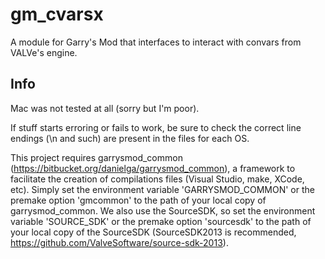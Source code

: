 gm_cvarsx
=========

A module for Garry's Mod that interfaces to interact with convars from VALVe's engine.

Info
-------

Mac was not tested at all (sorry but I'm poor).

If stuff starts erroring or fails to work, be sure to check the correct line endings (\n and such) are present in the files for each OS.

This project requires garrysmod_common (https://bitbucket.org/danielga/garrysmod_common), a framework to facilitate the creation of compilations files (Visual Studio, make, XCode, etc). Simply set the environment variable 'GARRYSMOD_COMMON' or the premake option 'gmcommon' to the path of your local copy of garrysmod_common. We also use the SourceSDK, so set the environment variable 'SOURCE_SDK' or the premake option 'sourcesdk' to the path of your local copy of the SourceSDK (SourceSDK2013 is recommended, https://github.com/ValveSoftware/source-sdk-2013).